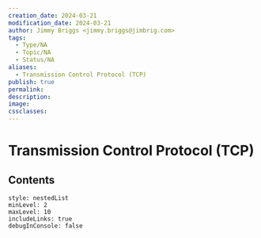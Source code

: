 ```yaml
---
creation_date: 2024-03-21
modification_date: 2024-03-21
author: Jimmy Briggs <jimmy.briggs@jimbrig.com>
tags:
  - Type/NA
  - Topic/NA
  - Status/NA
aliases:
  - Transmission Control Protocol (TCP)
publish: true
permalink:
description:
image:
cssclasses:
---
```



# Transmission Control Protocol (TCP)

## Contents

```table-of-contents
style: nestedList
minLevel: 2
maxLevel: 10
includeLinks: true
debugInConsole: false
```
